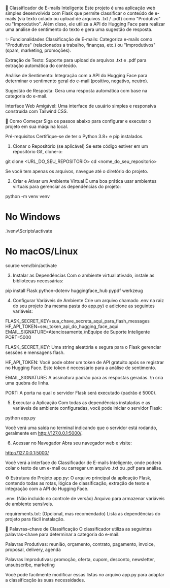 📧 Classificador de E-mails Inteligente
Este projeto é uma aplicação web simples desenvolvida com Flask que permite classificar o conteúdo de e-mails (via texto colado ou upload de arquivos .txt / .pdf) como "Produtivo" ou "Improdutivo". Além disso, ele utiliza a API do Hugging Face para realizar uma análise de sentimento do texto e gera uma sugestão de resposta.

✨ Funcionalidades
Classificação de E-mails: Categoriza e-mails como "Produtivos" (relacionados a trabalho, finanças, etc.) ou "Improdutivos" (spam, marketing, promoções).

Extração de Texto: Suporte para upload de arquivos .txt e .pdf para extração automática do conteúdo.

Análise de Sentimento: Integração com a API do Hugging Face para determinar o sentimento geral do e-mail (positivo, negativo, neutro).

Sugestão de Resposta: Gera uma resposta automática com base na categoria do e-mail.

Interface Web Amigável: Uma interface de usuário simples e responsiva construída com Tailwind CSS.

🚀 Como Começar
Siga os passos abaixo para configurar e executar o projeto em sua máquina local.

Pré-requisitos
Certifique-se de ter o Python 3.8+ e pip instalados.

1. Clonar o Repositório (se aplicável)
Se este código estiver em um repositório Git, clone-o:

git clone <URL_DO_SEU_REPOSITORIO>
cd <nome_do_seu_repositorio>

Se você tem apenas os arquivos, navegue até o diretório do projeto.

2. Criar e Ativar um Ambiente Virtual
É uma boa prática usar ambientes virtuais para gerenciar as dependências do projeto:

python -m venv venv
# No Windows
.\venv\Scripts\activate
# No macOS/Linux
source venv/bin/activate

3. Instalar as Dependências
Com o ambiente virtual ativado, instale as bibliotecas necessárias:

pip install Flask python-dotenv huggingface_hub pypdf werkzeug

4. Configurar Variáveis de Ambiente
Crie um arquivo chamado .env na raiz do seu projeto (na mesma pasta do app.py) e adicione as seguintes variáveis:

FLASK_SECRET_KEY=sua_chave_secreta_aqui_para_flash_messages
HF_API_TOKEN=seu_token_api_do_hugging_face_aqui
EMAIL_SIGNATURE=Atenciosamente,\nEquipe de Suporte Inteligente
PORT=5000

FLASK_SECRET_KEY: Uma string aleatória e segura para o Flask gerenciar sessões e mensagens flash.

HF_API_TOKEN: Você pode obter um token de API gratuito após se registrar no Hugging Face. Este token é necessário para a análise de sentimento.

EMAIL_SIGNATURE: A assinatura padrão para as respostas geradas. \n cria uma quebra de linha.

PORT: A porta na qual o servidor Flask será executado (padrão é 5000).

5. Executar a Aplicação
Com todas as dependências instaladas e as variáveis de ambiente configuradas, você pode iniciar o servidor Flask:

python app.py

Você verá uma saída no terminal indicando que o servidor está rodando, geralmente em http://127.0.0.1:5000/.

6. Acessar no Navegador
Abra seu navegador web e visite:

http://127.0.0.1:5000/

Você verá a interface do Classificador de E-mails Inteligente, onde poderá colar o texto de um e-mail ou carregar um arquivo .txt ou .pdf para análise.

⚙️ Estrutura do Projeto
app.py: O arquivo principal da aplicação Flask, contendo todas as rotas, lógica de classificação, extração de texto e integração com a API do Hugging Face.

.env: (Não incluído no controle de versão) Arquivo para armazenar variáveis de ambiente sensíveis.

requirements.txt: (Opcional, mas recomendado) Lista as dependências do projeto para fácil instalação.

📝 Palavras-chave de Classificação
O classificador utiliza as seguintes palavras-chave para determinar a categoria do e-mail:

Palavras Produtivas:
reunião, orçamento, contrato, pagamento, invoice, proposal, delivery, agenda

Palavras Improdutivas:
promoção, oferta, cupom, desconto, newsletter, unsubscribe, marketing

Você pode facilmente modificar essas listas no arquivo app.py para adaptar a classificação às suas necessidades.
